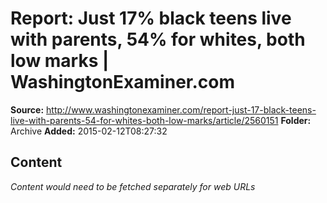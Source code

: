 # Report: Just 17% black teens live with parents, 54% for whites, both low marks | WashingtonExaminer.com

**Source:** http://www.washingtonexaminer.com/report-just-17-black-teens-live-with-parents-54-for-whites-both-low-marks/article/2560151
**Folder:** Archive
**Added:** 2015-02-12T08:27:32




## Content
*Content would need to be fetched separately for web URLs*
